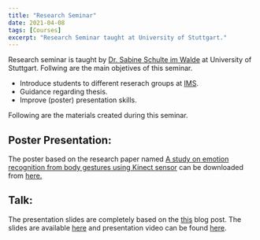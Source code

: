 ```yaml
---
title: "Research Seminar"
date: 2021-04-08
tags: [Courses]
excerpt: "Research Seminar taught at University of Stuttgart."
---
```


Research seminar is taught by [Dr. Sabine Schulte im Walde](http://www.schulteimwalde.de/) at University of Stuttgart. Follwing are the main objetives of this seminar.

* Introduce students to different reserach groups at [IMS](https://www.ims.uni-stuttgart.de/).
* Guidance regarding thesis. 
* Improve (poster) presentation skills.


Following are the materials created during this seminar.

## Poster Presentation:

The poster based on the research paper named [A study on emotion recognition from body gestures using Kinect sensor](https://ieeexplore.ieee.org/document/6949798) can be downloaded from [here.](https://Faizan-E-Mustafa.github.io/pdfs/ResearchSeminar/poster.pdf)

## Talk:

The presentation slides are completely based on the [this](https://huyenchip.com/2020/01/18/tech-workers-19k-compensation-details.html) blog post. The slides are available [here](https://Faizan-E-Mustafa.github.io/pdfs/ResearchSeminar/slides.pdf) and presentation video can be found [here](https://www.youtube.com/watch?v=_uqSZj0N8sA).